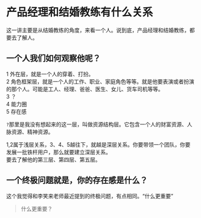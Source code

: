 # 产品经理和结婚教练有什么关系
这一讲主要是从结婚教练的角度，来看一个人。说到底，产品经理和结婚教练，都要去了解人。  
## 一个人我们如何观察他呢？  
1 外在层，就是一个人的穿着、打扮。  
2 角色框架层，就是一个人的工作、职业、家庭角色等等。就是他要表演或者扮演的那个人。可能是工人、经理、爸爸、医生、女儿、货车司机等等。  
3 ？  
4 能力圈  
5 存在感  

`?`那里是我没有想起来的这一层，叫做资源结构层。它包含一个人的财富资源、人脉资源、精神资源。  

1,2属于浅层关系，3、4、5越往下，就越是深层关系。你要带领一个团队，你要发展一批铁杆用户，那么就要建立深层关系。  
要去了解他的第三层、第四层、第五层。  

## 一个终极问题就是，你的存在感是什么？  
这个我觉得和李笑来老师最近提到的终极问题，有点相同。“什么更重要”  
> 什么更重要？  

## 
